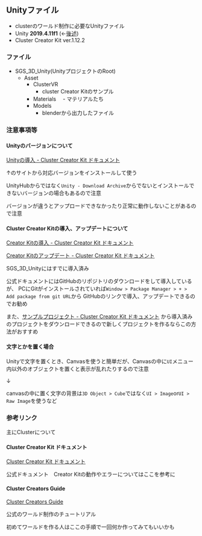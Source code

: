 ## Unityファイル
- clusterのワールド制作に必要なUnityファイル
- Unity **2019.4.11f1** (←[後述](https://github.com/yokenkn/SGS_3D/new/master/SGS_3D_Unity#unity%E3%81%AE%E3%83%90%E3%83%BC%E3%82%B8%E3%83%A7%E3%83%B3%E3%81%AB%E3%81%A4%E3%81%84%E3%81%A6))
- Cluster Creator Kit ver.1.12.2

### ファイル
- SGS_3D_Unity(UnityプロジェクトのRoot)
  - Asset
    - ClusterVR
      - cluster Creator Kitのサンプル
    - Materials
    　- マテリアルたち
    - Models
      - blenderから出力したファイル

### 注意事項等
#### Unityのバージョンについて
[Unityの導入 - Cluster Creator Kit ドキュメント](https://clustervr.gitbook.io/creatorkit/installation/install-unity)

↑のサイトから対応バージョンをインストールして使う

UnityHubからではなく`Unity - Download Archive`からでないとインストールできないバージョンの場合もあるので注意

バージョンが違うとアップロードできなかったり正常に動作しないことがあるので注意

#### Cluster Creator Kitの導入、アップデートについて
[Creator Kitの導入 - Cluster Creator Kit ドキュメント](https://clustervr.gitbook.io/creatorkit/installation/install-creatorkit)

[Creator Kitのアップデート - Cluster Creator Kit ドキュメント](https://clustervr.gitbook.io/creatorkit/installation/update-creatorkit)

SGS_3D_Unityにはすでに導入済み

公式ドキュメントにはGitHubのリポジトリのダウンロードをして導入しているが、
PCにGitがインストールされていれば`Window > Package Manager > + > Add package from git URL`から
GitHubのリンクで導入、アップデートできるのでお勧め

また、[サンプルプロジェクト - Cluster Creator Kit ドキュメント](https://clustervr.gitbook.io/creatorkit/download/sample-project)
から導入済みのプロジェクトをダウンロードできるので新しくプロジェクトを作るならこの方法がおすすめ

#### 文字とかを置く場合
Unityで文字を置くとき、Canvasを使うと簡単だが、Canvasの中に`UI`メニュー内以外のオブジェクトを置くと表示が乱れたりするので注意

↓

canvasの中に置く文字の背景は`3D Object > Cube`ではなく`UI > Image`or`UI > Raw Image`を使うなど

### 参考リンク

主にClusterについて

#### Cluster Creator Kit ドキュメント
[Cluster Creator Kit ドキュメント](https://clustervr.gitbook.io/creatorkit/)

公式ドキュメント　Creator Kitの動作やエラーについてはここを参考に

#### Cluster Creators Guide
[Cluster Creators Guide](https://creator.cluster.mu/)

公式のワールド制作のチュートリアル

初めてワールドを作る人はここの手順で一回何か作ってみてもいいかも
